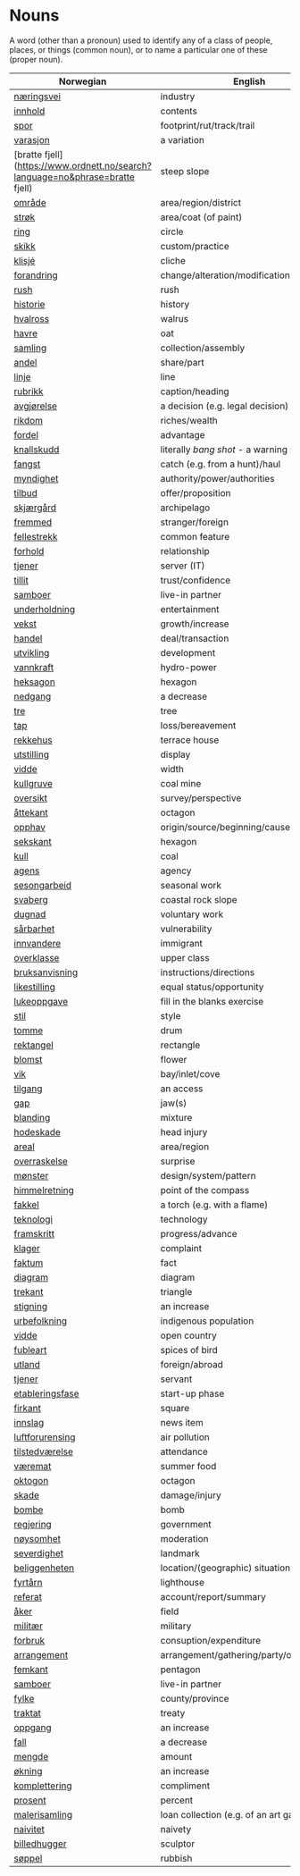 # Nouns

A word (other than a pronoun) used to identify any of a class of people, places, or things (common noun), or to name a particular one of these (proper noun).

| Norwegian | English | Gender |
| --- | --- | --- |
| [næringsvei](https://www.ordnett.no/search?language=no&phrase=næringsvei) | industry | m |
| [innhold](https://www.ordnett.no/search?language=no&phrase=innhold) | contents | i |
| [spor](https://www.ordnett.no/search?language=no&phrase=spor) | footprint/rut/track/trail | i |
| [varasjon](https://www.ordnett.no/search?language=no&phrase=varasjon) | a variation | m |
| [bratte fjell](https://www.ordnett.no/search?language=no&phrase=bratte fjell) | steep slope | m |
| [område](https://www.ordnett.no/search?language=no&phrase=område) | area/region/district | i |
| [strøk](https://www.ordnett.no/search?language=no&phrase=strøk) | area/coat (of paint) | i |
| [ring](https://www.ordnett.no/search?language=no&phrase=ring) | circle | m |
| [skikk](https://www.ordnett.no/search?language=no&phrase=skikk) | custom/practice | m |
| [klisjé](https://www.ordnett.no/search?language=no&phrase=klisjé) | cliche | m |
| [forandring](https://www.ordnett.no/search?language=no&phrase=forandring) | change/alteration/modification | m |
| [rush](https://www.ordnett.no/search?language=no&phrase=rush) | rush | i |
| [historie](https://www.ordnett.no/search?language=no&phrase=historie) | history | m/f |
| [hvalross](https://www.ordnett.no/search?language=no&phrase=hvalross) | walrus | m |
| [havre](https://www.ordnett.no/search?language=no&phrase=havre) | oat | m |
| [samling](https://www.ordnett.no/search?language=no&phrase=samling) | collection/assembly | m |
| [andel](https://www.ordnett.no/search?language=no&phrase=andel) | share/part | m |
| [linje](https://www.ordnett.no/search?language=no&phrase=linje) | line | m |
| [rubrikk](https://www.ordnett.no/search?language=no&phrase=rubrikk) | caption/heading | m |
| [avgjørelse](https://www.ordnett.no/search?language=no&phrase=avgjørelse) | a decision (e.g. legal decision) | m |
| [rikdom](https://www.ordnett.no/search?language=no&phrase=rikdom) | riches/wealth | m |
| [fordel](https://www.ordnett.no/search?language=no&phrase=fordel) | advantage | m |
| [knallskudd](https://www.ordnett.no/search?language=no&phrase=knallskudd) | literally _bang shot_ - a warning shot gun | i |
| [fangst](https://www.ordnett.no/search?language=no&phrase=fangst) | catch (e.g. from a hunt)/haul | m |
| [myndighet](https://www.ordnett.no/search?language=no&phrase=myndighet) | authority/power/authorities | m |
| [tilbud](https://www.ordnett.no/search?language=no&phrase=tilbud) | offer/proposition | i |
| [skjærgård](https://www.ordnett.no/search?language=no&phrase=skjærgård) | archipelago | m |
| [fremmed](https://www.ordnett.no/search?language=no&phrase=fremmed) | stranger/foreign | m |
| [fellestrekk](https://www.ordnett.no/search?language=no&phrase=fellestrekk) | common feature | i |
| [forhold](https://www.ordnett.no/search?language=no&phrase=forhold) | relationship | i |
| [tjener](https://www.ordnett.no/search?language=no&phrase=tjener) | server (IT) | m |
| [tillit](https://www.ordnett.no/search?language=no&phrase=tillit) | trust/confidence | m |
| [samboer](https://www.ordnett.no/search?language=no&phrase=samboer) | live-in partner | m |
| [underholdning](https://www.ordnett.no/search?language=no&phrase=underholdning) | entertainment | m |
| [vekst](https://www.ordnett.no/search?language=no&phrase=vekst) | growth/increase | m |
| [handel](https://www.ordnett.no/search?language=no&phrase=handel) | deal/transaction | m |
| [utvikling](https://www.ordnett.no/search?language=no&phrase=utvikling) | development | m |
| [vannkraft](https://www.ordnett.no/search?language=no&phrase=vannkraft) | hydro-power | m |
| [heksagon](https://www.ordnett.no/search?language=no&phrase=heksagon) | hexagon | m |
| [nedgang](https://www.ordnett.no/search?language=no&phrase=nedgang) | a decrease | m |
| [tre](https://www.ordnett.no/search?language=no&phrase=tre) | tree | i |
| [tap](https://www.ordnett.no/search?language=no&phrase=tap) | loss/bereavement | i |
| [rekkehus](https://www.ordnett.no/search?language=no&phrase=rekkehus) | terrace house | i |
| [utstilling](https://www.ordnett.no/search?language=no&phrase=utstilling) | display | m |
| [vidde](https://www.ordnett.no/search?language=no&phrase=vidde) | width | m/f |
| [kullgruve](https://www.ordnett.no/search?language=no&phrase=kullgruve) | coal mine | m |
| [oversikt](https://www.ordnett.no/search?language=no&phrase=oversikt) | survey/perspective | m |
| [åttekant](https://www.ordnett.no/search?language=no&phrase=åttekant) | octagon | m |
| [opphav](https://www.ordnett.no/search?language=no&phrase=opphav) | origin/source/beginning/cause | i |
| [sekskant](https://www.ordnett.no/search?language=no&phrase=sekskant) | hexagon | m |
| [kull](https://www.ordnett.no/search?language=no&phrase=kull) | coal | i |
| [agens](https://www.ordnett.no/search?language=no&phrase=agens) | agency | m |
| [sesongarbeid](https://www.ordnett.no/search?language=no&phrase=sesongarbeid) | seasonal work | i |
| [svaberg](https://www.ordnett.no/search?language=no&phrase=svaberg) | coastal rock slope | i |
| [dugnad](https://www.ordnett.no/search?language=no&phrase=dugnad) | voluntary work | m |
| [sårbarhet](https://www.ordnett.no/search?language=no&phrase=sårbarhet) | vulnerability | m |
| [innvandere](https://www.ordnett.no/search?language=no&phrase=innvandere) | immigrant | m |
| [overklasse](https://www.ordnett.no/search?language=no&phrase=overklasse) | upper class | m |
| [bruksanvisning](https://www.ordnett.no/search?language=no&phrase=bruksanvisning) | instructions/directions | m |
| [likestilling](https://www.ordnett.no/search?language=no&phrase=likestilling) | equal status/opportunity | m |
| [lukeoppgave](https://www.ordnett.no/search?language=no&phrase=lukeoppgave) | fill in the blanks exercise | m |
| [stil](https://www.ordnett.no/search?language=no&phrase=stil) | style | m |
| [tomme](https://www.ordnett.no/search?language=no&phrase=tomme) | drum | m |
| [rektangel](https://www.ordnett.no/search?language=no&phrase=rektangel) | rectangle | i |
| [blomst](https://www.ordnett.no/search?language=no&phrase=blomst) | flower | m |
| [vik](https://www.ordnett.no/search?language=no&phrase=vik) | bay/inlet/cove | m |
| [tilgang](https://www.ordnett.no/search?language=no&phrase=tilgang) | an access | i |
| [gap](https://www.ordnett.no/search?language=no&phrase=gap) | jaw(s) | m |
| [blanding](https://www.ordnett.no/search?language=no&phrase=blanding) | mixture | m |
| [hodeskade](https://www.ordnett.no/search?language=no&phrase=hodeskade) | head injury | m |
| [areal](https://www.ordnett.no/search?language=no&phrase=areal) | area/region | i |
| [overraskelse](https://www.ordnett.no/search?language=no&phrase=overraskelse) | surprise | m |
| [mønster](https://www.ordnett.no/search?language=no&phrase=mønster) | design/system/pattern | i |
| [himmelretning](https://www.ordnett.no/search?language=no&phrase=himmelretning) | point of the compass | m |
| [fakkel](https://www.ordnett.no/search?language=no&phrase=fakkel) | a torch (e.g. with a flame) | m |
| [teknologi](https://www.ordnett.no/search?language=no&phrase=teknologi) | technology | m |
| [framskritt](https://www.ordnett.no/search?language=no&phrase=framskritt) | progress/advance | i |
| [klager](https://www.ordnett.no/search?language=no&phrase=klager) | complaint | m |
| [faktum](https://www.ordnett.no/search?language=no&phrase=faktum) | fact | i |
| [diagram](https://www.ordnett.no/search?language=no&phrase=diagram) | diagram | i |
| [trekant](https://www.ordnett.no/search?language=no&phrase=trekant) | triangle | m |
| [stigning](https://www.ordnett.no/search?language=no&phrase=stigning) | an increase | m |
| [urbefolkning](https://www.ordnett.no/search?language=no&phrase=urbefolkning) | indigenous population | m |
| [vidde](https://www.ordnett.no/search?language=no&phrase=vidde) | open country | m |
| [fubleart](https://www.ordnett.no/search?language=no&phrase=fubleart) | spices of bird | m/f |
| [utland](https://www.ordnett.no/search?language=no&phrase=utland) | foreign/abroad | m |
| [tjener](https://www.ordnett.no/search?language=no&phrase=tjener) | servant | m |
| [etableringsfase](https://www.ordnett.no/search?language=no&phrase=etableringsfase) | start-up phase | m |
| [firkant](https://www.ordnett.no/search?language=no&phrase=firkant) | square | m |
| [innslag](https://www.ordnett.no/search?language=no&phrase=innslag) | news item | i |
| [luftforurensing](https://www.ordnett.no/search?language=no&phrase=luftforurensing) | air pollution | m |
| [tilstedværelse](https://www.ordnett.no/search?language=no&phrase=tilstedværelse) | attendance | i |
| [væremat](https://www.ordnett.no/search?language=no&phrase=væremat) | summer food | m |
| [oktogon](https://www.ordnett.no/search?language=no&phrase=oktogon) | octagon | m |
| [skade](https://www.ordnett.no/search?language=no&phrase=skade) | damage/injury | m |
| [bombe](https://www.ordnett.no/search?language=no&phrase=bombe) | bomb | m |
| [regjering](https://www.ordnett.no/search?language=no&phrase=regjering) | government | m |
| [nøysomhet](https://www.ordnett.no/search?language=no&phrase=nøysomhet) | moderation | m |
| [severdighet](https://www.ordnett.no/search?language=no&phrase=severdighet) | landmark | m |
| [beliggenheten](https://www.ordnett.no/search?language=no&phrase=beliggenheten) | location/(geographic) situation | m/f |
| [fyrtårn](https://www.ordnett.no/search?language=no&phrase=fyrtårn) | lighthouse | i |
| [referat](https://www.ordnett.no/search?language=no&phrase=referat) | account/report/summary | i |
| [åker](https://www.ordnett.no/search?language=no&phrase=åker) | field | m |
| [militær](https://www.ordnett.no/search?language=no&phrase=militær) | military | m |
| [forbruk](https://www.ordnett.no/search?language=no&phrase=forbruk) | consuption/expenditure | i |
| [arrangement](https://www.ordnett.no/search?language=no&phrase=arrangement) | arrangement/gathering/party/organisation | i |
| [femkant](https://www.ordnett.no/search?language=no&phrase=femkant) | pentagon | m |
| [samboer](https://www.ordnett.no/search?language=no&phrase=samboer) | live-in partner | m |
| [fylke](https://www.ordnett.no/search?language=no&phrase=fylke) | county/province | i |
| [traktat](https://www.ordnett.no/search?language=no&phrase=traktat) | treaty | m |
| [oppgang](https://www.ordnett.no/search?language=no&phrase=oppgang) | an increase | m |
| [fall](https://www.ordnett.no/search?language=no&phrase=fall) | a decrease | i |
| [mengde](https://www.ordnett.no/search?language=no&phrase=mengde) | amount | m |
| [økning](https://www.ordnett.no/search?language=no&phrase=økning) | an increase | m |
| [komplettering](https://www.ordnett.no/search?language=no&phrase=komplettering) | compliment | m |
| [prosent](https://www.ordnett.no/search?language=no&phrase=prosent) | percent | m |
| [malerisamling](https://www.ordnett.no/search?language=no&phrase=malerisamling) | loan collection (e.g. of an art gallery) | m |
| [naivitet](https://www.ordnett.no/search?language=no&phrase=naivitet) | naivety | m |
| [billedhugger](https://www.ordnett.no/search?language=no&phrase=billedhugger) | sculptor | m |
| [søppel](https://www.ordnett.no/search?language=no&phrase=søppel) | rubbish | i |

